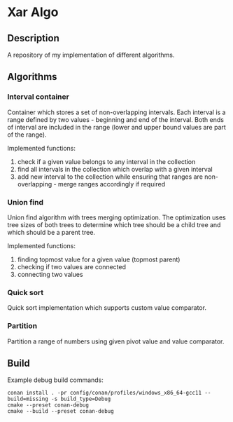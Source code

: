# Xar Algo

## Description
A repository of my implementation of different algorithms. 

## Algorithms

### Interval container
Container which stores a set of non-overlapping intervals. 
Each interval is a range defined by two values - beginning and end of the interval.
Both ends of interval are included in the range (lower and upper bound values are part of the range).

Implemented functions:
1. check if a given value belongs to any interval in the collection
2. find all intervals in the collection which overlap with a given interval
3. add new interval to the collection while ensuring that ranges are non-overlapping - merge ranges accordingly if
required

### Union find
Union find algorithm with trees merging optimization. 
The optimization uses tree sizes of both trees to determine which tree should be a child tree and which should be a
parent tree. 

Implemented functions:
1. finding topmost value for a given value (topmost parent)
2. checking if two values are connected
3. connecting two values

### Quick sort
Quick sort implementation which supports custom value comparator.

### Partition
Partition a range of numbers using given pivot value and value comparator.

## Build
Example debug build commands:

```
conan install . -pr config/conan/profiles/windows_x86_64-gcc11 --build=missing -s build_type=Debug
cmake --preset conan-debug
cmake --build --preset conan-debug
```